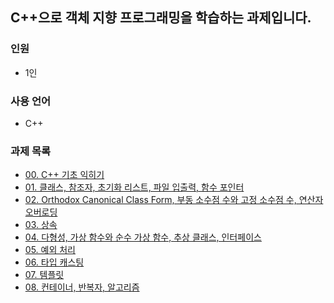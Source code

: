 ## C++으로 객체 지향 프로그래밍을 학습하는 과제입니다.
### 인원
- 1인
### 사용 언어
- C++
### 과제 목록 
- [00. C++ 기초 익히기](https://github.com/zerone015/42seoul/tree/master/12_cpp_module/cpp00)
- [01. 클래스, 참조자, 초기화 리스트, 파일 입출력, 함수 포인터](https://github.com/zerone015/42seoul/tree/master/12_cpp_module/cpp01)
- [02. Orthodox Canonical Class Form, 부동 소수점 수와 고정 소수점 수, 연산자 오버로딩](https://github.com/zerone015/42seoul/tree/master/12_cpp_module/cpp02)
- [03. 상속](https://github.com/zerone015/42seoul/tree/master/12_cpp_module/cpp03)
- [04. 다형성, 가상 함수와 순수 가상 함수, 추상 클래스, 인터페이스](https://github.com/zerone015/42seoul/tree/master/12_cpp_module/cpp04)
- [05. 예외 처리](https://github.com/zerone015/42seoul/tree/master/12_cpp_module/cpp05)
- [06. 타입 캐스팅](https://github.com/zerone015/42seoul/tree/master/12_cpp_module/cpp06)
- [07. 템플릿](https://github.com/zerone015/42seoul/tree/master/12_cpp_module/cpp07)
- [08. 컨테이너, 반복자, 알고리즘](https://github.com/zerone015/42seoul/tree/master/12_cpp_module/cpp08)
